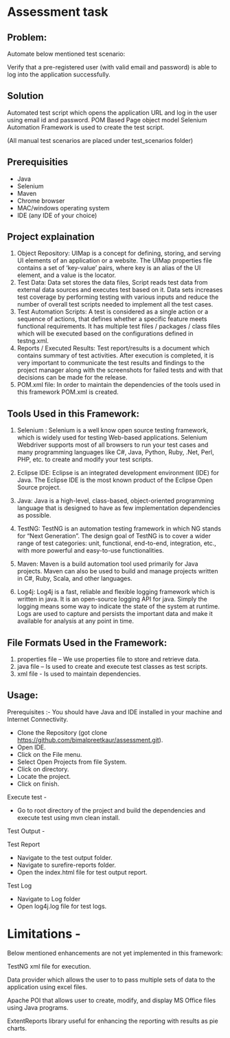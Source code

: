 # Assessment task

## Problem:

Automate below mentioned test scenario:

Verify that a pre-registered user (with valid email and password) is able to log into the application successfully.

## Solution

Automated test script which opens the application URL and log in the user using email id and password.
POM Based Page object model Selenium Automation Framework is used to create the test script.

(All manual test scenarios are placed under test_scenarios folder)

## Prerequisities

- Java
- Selenium
- Maven
- Chrome browser
- MAC/windows operating system
- IDE (any IDE of your choice)

## Project explaination
1. Object Repository:
UIMap is a concept for defining, storing, and serving UI elements of an application or a website. The UIMap properties file contains a set of ‘key-value’ pairs, where key is an alias of the UI element, and a value is the locator.
2. Test Data:
Data set stores the data files, Script reads test data from external data sources and executes test based on it. Data sets increases test coverage by performing testing with various inputs and reduce the number of overall test scripts needed to implement all the test cases.
3. Test Automation Scripts:
A test is considered as a single action or a sequence of actions, that defines whether a specific feature meets functional requirements. It has multiple test files / packages / class files which will be executed based on the configurations defined in testng.xml.
4. Reports / Executed Results:
Test report/results is a document which contains summary of test activities. After execution is completed, it is very important to communicate the test results and findings to the project manager along with the screenshots for failed tests and with that decisions can be made for the release.
6. POM.xml file: In order to maintain the dependencies of the tools used in this framework POM.xml is created.


## Tools Used in this Framework:

1. Selenium :
Selenium is a well know open source testing framework, which is widely used for testing Web-based applications. Selenium Webdriver supports most of all browsers to run your test cases and many programming languages like C#, Java, Python, Ruby, .Net, Perl, PHP, etc. to create and modify your test scripts.

2. Eclipse IDE:
Eclipse is an integrated development environment (IDE) for Java. The Eclipse IDE is the most known product of the Eclipse Open Source project.

3. Java:
Java is a high-level, class-based, object-oriented programming language that is designed to have as few implementation dependencies as possible. 

4. TestNG:
TestNG is an automation testing framework in which NG stands for “Next Generation”. The design goal of TestNG is to cover a wider range of test categories: unit, functional, end-to-end, integration, etc., with more powerful and easy-to-use functionalities.

5. Maven:
Maven is a build automation tool used primarily for Java projects. Maven can also be used to build and manage projects written in C#, Ruby, Scala, and other languages. 

6. Log4j:
Log4j is a fast, reliable and flexible logging framework which is written in java. It is an open-source logging API for java. Simply the logging means some way to indicate the state of the system at runtime. Logs are used to capture and persists the important data and make it available for analysis at any point in time.

## File Formats Used in the Framework:
1. properties file – We use properties file to store and retrieve data.
2. java file – Is used to create and execute test classes as test scripts.
3. xml file - Is used to maintain dependencies.

## Usage:

Prerequisites :-
You should have Java and IDE installed in your machine and Internet Connectivity.

- Clone the Repository (got clone https://github.com/bimalpreetkaur/assessment.git).
- Open IDE.
- Click on the File menu.
- Select Open Projects from file System.
- Click on directory.
- Locate the project.
- Click on finish.

Execute test -

- Go to root directory of the project and build the dependencies and execute test using mvn clean install.

Test Output -

Test Report
- Navigate to the test output folder.
- Navigate to surefire-reports folder.
- Open the index.html file for test output report.

Test Log
- Navigate to Log folder
- Open log4j.log file for test logs.
   
 
# Limitations -

Below mentioned enhancements are not yet implemented in this framework:

TestNG xml file for execution.

Data provider which allows the user to to pass multiple sets of data to the application using excel files.

Apache POI that allows user to create, modify, and display MS Office files using Java programs.

ExtentReports library useful for enhancing the reporting with results as pie charts.

 
       
  
